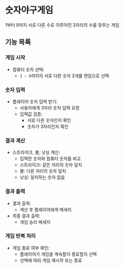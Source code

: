 # 숫자야구게임
1부터 9까지 서로 다른 수로 이루어진 3자리의 수를 맞추는 게임
<br>

## 기능 목록

### 게임 시작
- 컴퓨터 숫자 선택:
  - `1 ~ 9`까지의 서로 다른 숫자 3개를 랜덤으로 선택

### 숫자 입력
- 플레이어 숫자 입력 받기:
  - 사용자에게 3자리 숫자 입력 요청
  - 입력값 검증:
    - 서로 다른 숫자인지 확인
    - 숫자가 3자리인지 확인

### 결과 계산
- 스트라이크, 볼, 낫싱 계산:
  - 입력한 숫자와 컴퓨터 숫자를 비교
  - 스트라이크: 같은 자리의 숫자 일치
  - 볼: 다른 자리의 숫자 일치
  - 낫싱: 일치하는 숫자 없음

### 결과 출력
- 결과 출력:
  - 계산 후 플레이어에게 메세지
- 최종 결과 출력:
  - 게임 승리 메세지

### 게임 반복 처리
- 게임 종료 여부 확인:
  - 플레이어가 게임을 계속할지 종료할지 선택
  - 선택에 따라 게임 재시작 또는 종료